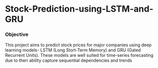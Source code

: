 # Stock-Prediction-using-LSTM-and-GRU
### Objective
This project aims to predict stock prices for major companies using deep learning models- LSTM (Long Stort-Term Memory) and GRU (Gated Recurrent Units).
These models are well suited for time-series forecasting due to theri ability capture sequential dependencies and trends
